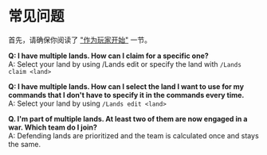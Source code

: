 # 常见问题 

首先，请确保你阅读了 ["作为玩家开始"](zuo-wei-wan-jia-kai-shi.md) 一节。

**Q: I have multiple lands. How can I claim for a specific one?**\
A: Select your land by using /Lands edit <land> or specify the land with `/Lands claim <land>`

**Q: I have multiple lands. How can I select the land I want to use for my commands that I don't have to specify it in the commands every time.**\
A: Select your land by using `/Lands edit <land>`

**Q. I'm part of multiple lands. At least two of them are now engaged in a war. Which team do I join?**\
A: Defending lands are prioritized and the team is calculated once and stays the same.


 
